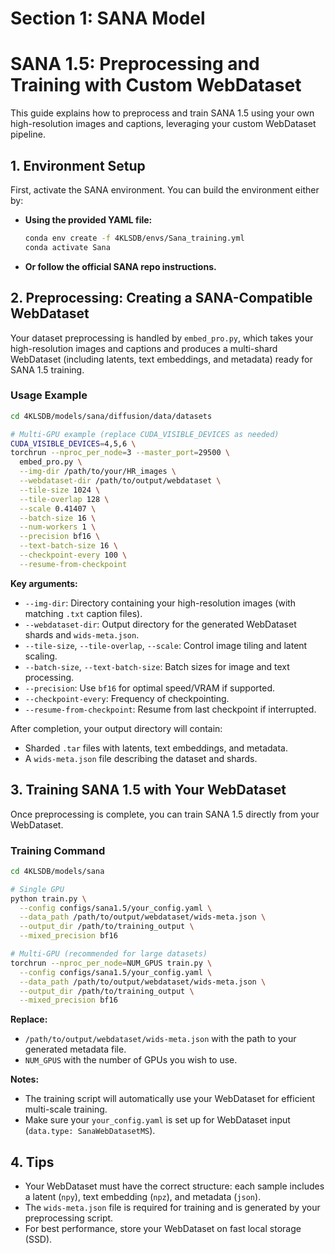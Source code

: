 # Section 1: SANA Model
# SANA 1.5: Preprocessing and Training with Custom WebDataset

This guide explains how to preprocess and train SANA 1.5 using your own high-resolution images and captions, leveraging your custom WebDataset pipeline.

## 1. Environment Setup

First, activate the SANA environment. You can build the environment either by:

- **Using the provided YAML file:**
  ```bash
  conda env create -f 4KLSDB/envs/Sana_training.yml
  conda activate Sana
  ```
- **Or follow the official SANA repo instructions.**

## 2. Preprocessing: Creating a SANA-Compatible WebDataset

Your dataset preprocessing is handled by `embed_pro.py`, which takes your high-resolution images and captions and produces a multi-shard WebDataset (including latents, text embeddings, and metadata) ready for SANA 1.5 training.

### Usage Example

```bash
cd 4KLSDB/models/sana/diffusion/data/datasets

# Multi-GPU example (replace CUDA_VISIBLE_DEVICES as needed)
CUDA_VISIBLE_DEVICES=4,5,6 \
torchrun --nproc_per_node=3 --master_port=29500 \
  embed_pro.py \
  --img-dir /path/to/your/HR_images \
  --webdataset-dir /path/to/output/webdataset \
  --tile-size 1024 \
  --tile-overlap 128 \
  --scale 0.41407 \
  --batch-size 16 \
  --num-workers 1 \
  --precision bf16 \
  --text-batch-size 16 \
  --checkpoint-every 100 \
  --resume-from-checkpoint
```

**Key arguments:**
- `--img-dir`: Directory containing your high-resolution images (with matching `.txt` caption files).
- `--webdataset-dir`: Output directory for the generated WebDataset shards and `wids-meta.json`.
- `--tile-size`, `--tile-overlap`, `--scale`: Control image tiling and latent scaling.
- `--batch-size`, `--text-batch-size`: Batch sizes for image and text processing.
- `--precision`: Use `bf16` for optimal speed/VRAM if supported.
- `--checkpoint-every`: Frequency of checkpointing.
- `--resume-from-checkpoint`: Resume from last checkpoint if interrupted.

After completion, your output directory will contain:
- Sharded `.tar` files with latents, text embeddings, and metadata.
- A `wids-meta.json` file describing the dataset and shards.

## 3. Training SANA 1.5 with Your WebDataset

Once preprocessing is complete, you can train SANA 1.5 directly from your WebDataset.

### Training Command

```bash
cd 4KLSDB/models/sana

# Single GPU
python train.py \
  --config configs/sana1.5/your_config.yaml \
  --data_path /path/to/output/webdataset/wids-meta.json \
  --output_dir /path/to/training_output \
  --mixed_precision bf16

# Multi-GPU (recommended for large datasets)
torchrun --nproc_per_node=NUM_GPUS train.py \
  --config configs/sana1.5/your_config.yaml \
  --data_path /path/to/output/webdataset/wids-meta.json \
  --output_dir /path/to/training_output \
  --mixed_precision bf16
```

**Replace:**
- `/path/to/output/webdataset/wids-meta.json` with the path to your generated metadata file.
- `NUM_GPUS` with the number of GPUs you wish to use.

**Notes:**
- The training script will automatically use your WebDataset for efficient multi-scale training.
- Make sure your `your_config.yaml` is set up for WebDataset input (`data.type: SanaWebDatasetMS`).

## 4. Tips

- Your WebDataset must have the correct structure: each sample includes a latent (`npy`), text embedding (`npz`), and metadata (`json`).
- The `wids-meta.json` file is required for training and is generated by your preprocessing script.
- For best performance, store your WebDataset on fast local storage (SSD).

